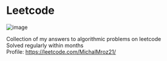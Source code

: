 # Leetcode
![image](https://github.com/MichalMroz21/Leetcode/assets/125133223/adbefed5-ad07-497f-81ac-03c3e21b8170)

Collection of my answers to algorithmic problems on leetcode\
Solved regularly within months\
Profile: https://leetcode.com/MichalMroz21/
